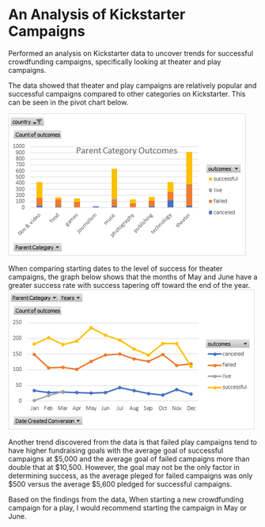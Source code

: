 # An Analysis of Kickstarter Campaigns
Performed an analysis on Kickstarter data to uncover trends for successful crowdfunding campaigns, specifically looking at theater and play campaigns.  

The data showed that theater and play campaigns are relatively popular and successful campaigns compared to other categories on Kickstarter.  This can be seen in the pivot chart below.

![Pivot Chart](https://github.com/whitneylosinski/kickstarter-analysis/blob/master/Pivot%20Chart.png)


When comparing starting dates to the level of success for theater campaigns, the graph below shows that the months of May and June have a greater success rate with success tapering off toward the end of the year.  
![Line Chart](https://github.com/whitneylosinski/kickstarter-analysis/blob/master/Line%20Chart.png)

Another trend discovered from the data is that failed play campaigns tend to have higher fundraising goals with the average goal of successful campaigns at $5,000 and the average goal of failed campaigns more than double that at $10,500.  However, the goal may not be the only factor in determining success, as the average pleged for failed campaigns was only $500 versus the average $5,600 pledged for successful campaigns.

Based on the findings from the data, When starting a new crowdfunding campaign for a play, I would recommend starting the campaign in May or June.
